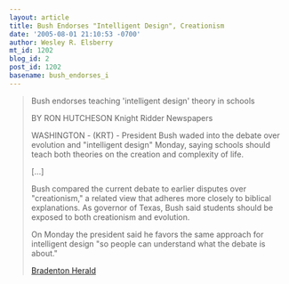 ```yaml
---
layout: article
title: Bush Endorses "Intelligent Design", Creationism
date: '2005-08-01 21:10:53 -0700'
author: Wesley R. Elsberry
mt_id: 1202
blog_id: 2
post_id: 1202
basename: bush_endorses_i
---
```

> Bush endorses teaching 'intelligent design' theory in schools
> 
> BY RON HUTCHESON
> Knight Ridder Newspapers
> 
> WASHINGTON - (KRT) - President Bush waded into the debate over evolution and "intelligent design" Monday, saying schools should teach both theories on the creation and complexity of life.
> 
> \[...\]
> 
> Bush compared the current debate to earlier disputes over "creationism," a related view that adheres more closely to biblical explanations. As governor of Texas, Bush said students should be exposed to both creationism and evolution.
> 
> On Monday the president said he favors the same approach for intelligent design "so people can understand what the debate is about."
> 
> [Bradenton Herald](http://www.bradenton.com/mld/bradenton/news/politics/12278405.htm?template=contentModules/printstory.jsp)

